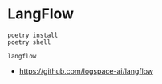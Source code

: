 # LangFlow

```shell
poetry install 
poetry shell

langflow
```

- <https://github.com/logspace-ai/langflow>
